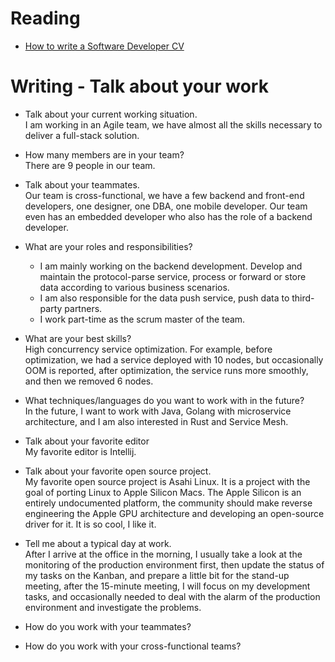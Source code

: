 # Reading

- [How to write a Software Developer CV](https://www.wearedevelopers.com/magazine/quick-guide-how-to-write-a-software-developer-cv)


# Writing - Talk about your work

- Talk about your current working situation.  
I am working in an Agile team, we have almost all the skills necessary to deliver a full-stack solution.
- How many members are in your team?  
There are 9 people in our team.
- Talk about your teammates.  
Our team is cross-functional, we have a few backend and front-end developers, one designer, one DBA, one mobile developer. Our team even has an embedded developer who also has the role of a backend developer.

- What are your roles and responsibilities?
    - I am mainly working on the backend development. Develop and maintain the protocol-parse service, process or forward or store data according to various business scenarios.
    - I am also responsible for the data push service, push data to third-party partners.
    - I work part-time as the scrum master of the team.

- What are your best skills?  
High concurrency service optimization. For example, before optimization, we had a service deployed with 10 nodes, but occasionally OOM is reported, after optimization, the service runs more smoothly, and then we removed 6 nodes.
- What techniques/languages do you want to work with in the future?  
In the future, I want to work with Java, Golang with microservice architecture, and I am also interested in Rust and Service Mesh.
- Talk about your favorite editor  
My favorite editor is Intellij.
- Talk about your favorite open source project.  
My favorite open source project is Asahi Linux. It is a project with the goal of porting Linux to Apple Silicon Macs. The Apple Silicon is an entirely undocumented platform, the community should make reverse engineering the Apple GPU architecture and developing an open-source driver for it. It is so cool, I like it.
- Tell me about a typical day at work.  
After I arrive at the office in the morning, I usually take a look at the monitoring of the production environment first, then update the status of my tasks on the Kanban, and prepare a little bit for the stand-up meeting, after the 15-minute meeting, I will focus on my development tasks, and occasionally needed to deal with the alarm of the production environment and investigate the problems.
- How do you work with your teammates?
- How do you work with your cross-functional teams?
